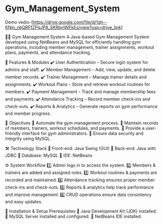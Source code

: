 # Gym_Management_System


Demo vedio-[https://drive.google.com/file/d/1gh--KNjn_nbQRFfZPqJP8_SKRbmWFkEs/view?usp=drive_link]

🏋️‍♂️ Gym Management System
A Java-based Gym Management System developed using NetBeans and MySQL for efficiently handling gym operations, including member management, trainer assignments, workout plans, payments, and attendance tracking.

📌 Features & Modules
✔️ User Authentication – Secure login system for admins and staff.
✔️ Member Management – Add, view, update, and delete member records.
✔️ Trainer Management – Manage trainer details and assignments.
✔️ Workout Plans – Store and retrieve workout routines for members.
✔️ Payment Management – Track and manage membership fees and payments.
✔️ Attendance Tracking – Record member check-ins and check-outs.
✔️ Reports & Analytics – Generate reports on gym performance and member progress.

🎯 Objectives
🔹 Automate the gym management process.
🔹 Maintain records of members, trainers, workout schedules, and payments.
🔹 Provide a user-friendly interface for gym administrators.
🔹 Ensure data security and integrity using MySQL.

🛠️ Technology Stack
📌 Front-end: Java Swing (GUI)
📌 Back-end: Java with JDBC
📌 Database: MySQL
📌 IDE: NetBeans

⚙️ System Workflow
1️⃣ Admin logs in to access the system.
2️⃣ Members & trainers are added and assigned roles.
3️⃣ Workout routines & payments are recorded and maintained.
4️⃣ Attendance tracking ensures proper member check-ins and check-outs.
5️⃣ Reports & analytics help track performance and improve management.
6️⃣ CRUD operations ensure data consistency and easy updates.

🚀 Installation & Setup
Prerequisites
🔹 Java Development Kit (JDK) installed.
🔹 MySQL Server installed and configured.
🔹 NetBeans IDE installed.
